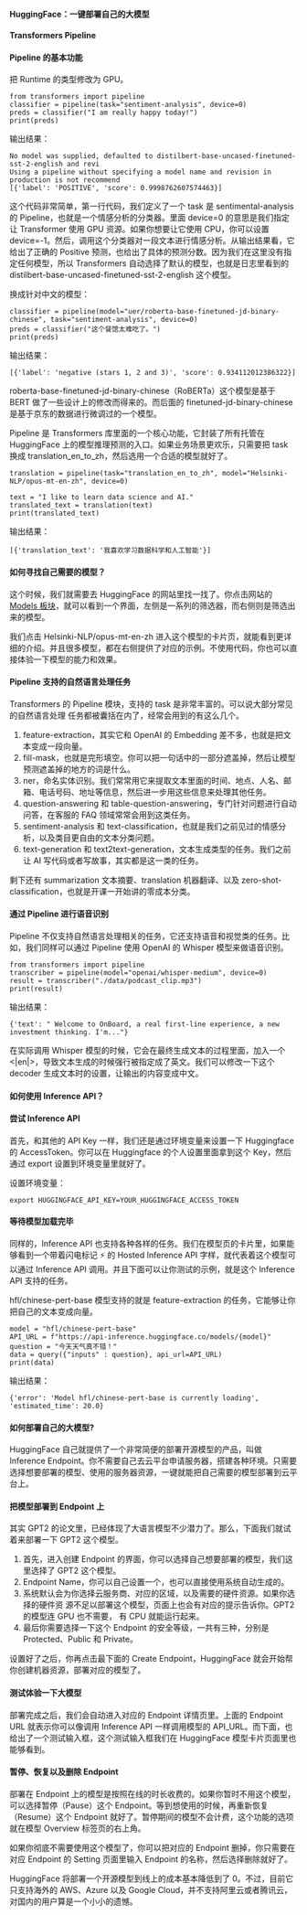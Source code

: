#### HuggingFace：一键部署自己的大模型

#### Transformers Pipeline

#### Pipeline 的基本功能

把 Runtime 的类型修改为 GPU。

```
from transformers import pipeline
classifier = pipeline(task="sentiment-analysis", device=0)
preds = classifier("I am really happy today!")
print(preds)
```

输出结果：

```
No model was supplied, defaulted to distilbert-base-uncased-finetuned-sst-2-english and revi
Using a pipeline without specifying a model name and revision in production is not recommend
[{'label': 'POSITIVE', 'score': 0.9998762607574463}]
```

这个代码非常简单，第一行代码，我们定义了一个 task 是 sentimental-analysis 的 Pipeline，也就是一个情感分析的分类器。里面 device=0 的意思是我们指定让 Transformer 使用 GPU 资源。如果你想要让它使用 CPU，你可以设置 device=-1。然后，调用这个分类器对一段文本进行情感分析。从输出结果看，它给出了正确的 Positive 预测，也给出了具体的预测分数。因为我们在这里没有指定任何模型，所以 Transformers 自动选择了默认的模型，也就是日志里看到的 distilbert-base-uncased-finetuned-sst-2-english 这个模型。

换成针对中文的模型：

```
classifier = pipeline(model="uer/roberta-base-finetuned-jd-binary-chinese", task="sentiment-analysis", device=0)
preds = classifier("这个餐馆太难吃了。")
print(preds)
```

输出结果：

```
[{'label': 'negative (stars 1, 2 and 3)', 'score': 0.934112012386322}]
```

roberta-base-finetuned-jd-binary-chinese（RoBERTa）这个模型是基于 BERT 做了一些设计上的修改而得来的。而后面的 finetuned-jd-binary-chinese 是基于京东的数据进行微调过的一个模型。

Pipeline 是 Transformers 库里面的一个核心功能，它封装了所有托管在 HuggingFace 上的模型推理预测的入口。如果业务场景更欢乐，只需要把 task 换成 translation_en_to_zh，然后选用一个合适的模型就好了。

```
translation = pipeline(task="translation_en_to_zh", model="Helsinki-NLP/opus-mt-en-zh", device=0)

text = "I like to learn data science and AI."
translated_text = translation(text)
print(translated_text)
```

输出结果：

```
[{'translation_text': '我喜欢学习数据科学和人工智能'}]
```

#### 如何寻找自己需要的模型？

这个时候，我们就需要去 HuggingFace 的网站里找一找了。你点击网站的 [Models 板块](https://huggingface.co/models)，就可以看到一个界面，左侧是一系列的筛选器，而右侧则是筛选出来的模型。

我们点击 Helsinki-NLP/opus-mt-en-zh 进入这个模型的卡片页，就能看到更详细的介绍。并且很多模型，都在右侧提供了对应的示例。不使用代码，你也可以直接体验一下模型的能力和效果。

#### Pipeline 支持的自然语言处理任务

Transformers 的 Pipeline 模块，支持的 task 是非常丰富的。可以说大部分常见的自然语言处理
任务都被囊括在内了，经常会用到的有这么几个。

1. feature-extraction，其实它和 OpenAI 的 Embedding 差不多，也就是把文本变成一段向量。
2. fill-mask，也就是完形填空。你可以把一句话中的一部分遮盖掉，然后让模型预测遮盖掉的地方的词是什么。
3. ner，命名实体识别。我们常常用它来提取文本里面的时间、地点、人名、邮箱、电话号码、地址等信息，然后进一步用这些信息来处理其他任务。
4. question-answering 和 table-question-answering，专门针对问题进行自动问答，在客服的 FAQ 领域常常会用到这类任务。
5. sentiment-analysis 和 text-classification，也就是我们之前见过的情感分析，以及类目更自由的文本分类问题。
6. text-generation 和 text2text-generation，文本生成类型的任务。我们之前让 AI 写代码或者写故事，其实都是这一类的任务。

剩下还有 summarization 文本摘要、translation 机器翻译、以及 zero-shot-classification，也就是开课一开始讲的零成本分类。

#### 通过 Pipeline 进行语音识别

Pipeline 不仅支持自然语言处理相关的任务，它还支持语音和视觉类的任务。比如，我们同样可以通过 Pipeline 使用 OpenAI 的 Whisper 模型来做语音识别。

```
from transformers import pipeline
transcriber = pipeline(model="openai/whisper-medium", device=0)
result = transcriber("./data/podcast_clip.mp3")
print(result)
```

输出结果：

```
{'text': " Welcome to OnBoard, a real first-line experience, a new investment thinking. I'm..."}
```

在实际调用 Whisper 模型的时候，它会在最终生成文本的过程里面，加入一个<|en|>，导致文本生成的时候强行被指定成了英文。我们可以修改一下这个 decoder 生成文本时的设置，让输出的内容变成中文。

#### 如何使用 Inference API？

#### 尝试 Inference API

首先，和其他的 API Key 一样，我们还是通过环境变量来设置一下 Huggingface 的 AccessToken。你可以在 Huggingface 的个人设置里面拿到这个 Key，然后通过 export 设置到环境变量里就好了。

设置环境变量：

```
export HUGGINGFACE_API_KEY=YOUR_HUGGINGFACE_ACCESS_TOKEN
```

#### 等待模型加载完毕

同样的，Inference API 也支持各种各样的任务。我们在模型页的卡片里，如果能够看到一个带着闪电标记 ⚡ 的 Hosted Inference API 字样，就代表着这个模型可以通过 Inference API 调用。并且下面可以让你测试的示例，就是这个 Inference API 支持的任务。

hfl/chinese-pert-base 模型支持的就是 feature-extraction 的任务，它能够让你把自己的文本变成向量。

```
model = "hfl/chinese-pert-base"
API_URL = f"https://api-inference.huggingface.co/models/{model}"
question = "今天天气真不错！"
data = query({"inputs" : question}, api_url=API_URL)
print(data)
```

输出结果：

```
{'error': 'Model hfl/chinese-pert-base is currently loading', 'estimated_time': 20.0}
```

#### 如何部署自己的大模型?

HuggingFace 自己就提供了一个非常简便的部署开源模型的产品，叫做 Inference Endpoint。你不需要自己去云平台申请服务器，搭建各种环境。只需要选择想要部署的模型、使用的服务器资源，一键就能把自己需要的模型部署到云平台上。

#### 把模型部署到 Endpoint 上

其实 GPT2 的论文里，已经体现了大语言模型不少潜力了。那么，下面我们就试着来部署一下 GPT2 这个模型。

1. 首先，进入创建 Endpoint 的界面，你可以选择自己想要部署的模型，我们这里选择了
   GPT2 这个模型。
2. Endpoint Name，你可以自己设置一个，也可以直接使用系统自动生成的。
3. 系统默认会为你选择云服务商、对应的区域，以及需要的硬件资源。如果你选择的硬件资
   源不足以部署这个模型，页面上也会有对应的提示告诉你。GPT2 的模型连 GPU 也不需要，
   有 CPU 就能运行起来。
4. 最后你需要选择一下这个 Endpoint 的安全等级，一共有三种，分别是 Protected、Public
   和 Private。

设置好了之后，你再点击最下面的 Create Endpoint，HuggingFace 就会开始帮你创建机器资源，部署对应的模型了。

#### 测试体验一下大模型

部署完成之后，我们会自动进入对应的 Endpoint 详情页里。上面的 Endpoint URL 就表示你可以像调用 Inference API 一样调用模型的 API_URL。而下面，也给出了一个测试输入框，这个测试输入框我们在 HuggingFace 模型卡片页面里也能够看到。

#### 暂停、恢复以及删除 Endpoint

部署在 Endpoint 上的模型是按照在线的时长收费的。如果你暂时不用这个模型，可以选择暂停（Pause）这个 Endpoint。等到想使用的时候，再重新恢复（Resume）这个 Endpoint 就好了。暂停期间的模型不会计费，这个功能的选项就在模型 Overview 标签页的右上角。

如果你彻底不需要使用这个模型了，你可以把对应的 Endpoint 删掉，你只需要在对应 Endpoint 的 Setting 页面里输入 Endpoint 的名称，然后选择删除就好了。

HuggingFace 将部署一个开源模型到线上的成本基本降低到了 0。不过，目前它只支持海外的 AWS、Azure 以及 Google Cloud，并不支持阿里云或者腾讯云，对国内的用户算是一个小小的遗憾。
